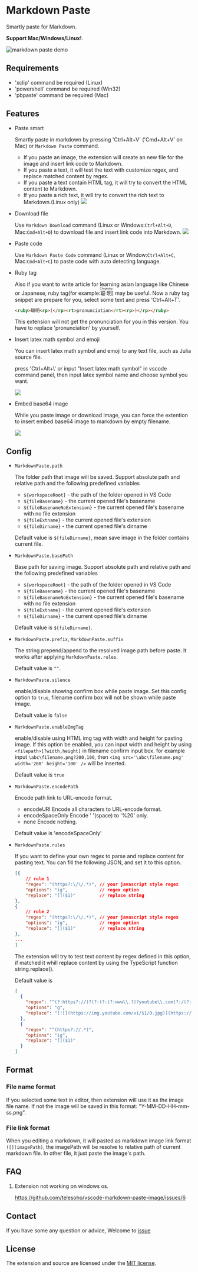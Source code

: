 # Markdown Paste

Smartly paste for Markdown.

**Support Mac/Windows/Linux!**.

![markdown paste demo](./res/markdown_paste_demo_min.gif)

## Requirements

- 'xclip' command be required (Linux)
- 'powershell' command be required (Win32)
- 'pbpaste' command be required (Mac)

## Features

- Paste smart

  Smartly paste in markdown by pressing 'Ctrl+Alt+V' ('Cmd+Alt+V' on Mac) or `Markdown Paste` command.

  - If you paste an image, the extension will create an new file for the image and insert link code to Markdown.
  - If you paste a text, it will test the text with customize regex, and replace matched content by regex.
  - If you paste a text contain HTML tag, it will try to convert the HTML content to Markdown.
  - If you paste a rich text, it will try to convert the rich text to Markdown.(Linux only)
    ![](./res/markdown-paste-rich-text-html-table.gif)

- Download file

  Use `Markdown Download` command (Linux or Windows:`Ctrl+Alt+D`, Mac:`Cmd+Alt+D`) to download file and insert link code into Markdown.
  ![](./res/markdown-paste-download-gif-demo.gif)

- Paste code

  Use `Markdown Paste Code` command (Linux or Window:`Ctrl+Alt+C`, Mac:`Cmd+Alt+C`) to paste code with auto detecting language.

- Ruby tag

  Also if you want to write article for learning asian language like Chinese or Japanese, ruby tag(for example:<ruby>聪明<rp>(</rp><rt>Cōngmíng</rt><rp>)</rp></ruby>) may be useful. Now a ruby tag snippet are prepare for you, select some text and press 'Ctrl+Alt+T'.

  ```HTML
  <ruby>聪明<rp>(</rp><rt>pronunciation</rt><rp>)</rp></ruby>
  ```

  This extension will not get the pronunciation for you in this version. You have to replace 'pronunciation' by yourself.

- Insert latex math symbol and emoji

  You can insert latex math symbol and emoji to any text file, such as Julia source file.

  press 'Ctrl+Alt+\\' or input "Insert latex math symbol" in vscode command panel, then input latex symbol name and choose symbol you want.

  ![](res/insert-math-symbol-2018-08-12-18-15-12.png)

- Embed base64 image

  While you paste image or download image, you can force the extention to insert embed base64 image to markdown by empty filename.

  ![](res/insert_embed_base64_image.gif)

## Config

- `MarkdownPaste.path`

  The folder path that image will be saved. Support absolute path and relative path and the following predefined variables

  - `${workspaceRoot}` - the path of the folder opened in VS Code
  - `${fileBasename}` - the current opened file's basename
  - `${fileBasenameNoExtension}` - the current opened file's basename with no file extension
  - `${fileExtname}` - the current opened file's extension
  - `${fileDirname}` - the current opened file's dirname

  Default value is `${fileDirname}`, mean save image in the folder contains current file.

- `MarkdownPaste.basePath`

  Base path for saving image. Support absolute path and relative path and the following predefined variables

  - `${workspaceRoot}` - the path of the folder opened in VS Code
  - `${fileBasename}` - the current opened file's basename
  - `${fileBasenameNoExtension}` - the current opened file's basename with no file extension
  - `${fileExtname}` - the current opened file's extension
  - `${fileDirname}` - the current opened file's dirname

  Default value is `${fileDirname}`.

- `MarkdownPaste.prefix`, `MarkdownPaste.suffix`
  
  The string prepend/append to the resolved image path before paste. It works after applying `MarkdownPaste.rules`.

  Default value is `""`.

- `MarkdownPaste.silence`

  enable/disable showing confirm box while paste image. Set this config option to `true`, filename confirm box will not be shown while paste image.

  Default value is `false`

- `MarkdownPaste.enableImgTag`

  enable/disable using HTML img tag with width and height for pasting image. If this option be enabled, you can input width and height by using `<filepath>[?width,height]` in filename confirm input box. for example input `\abc\filename.png?200,100`, then `<img src='\abc\filename.png' width='200' height='100' />` will be inserted.

  Default value is `true`

- `MarkdownPaste.encodePath`

  Encode path link to URL-encode format.

  - encodeURI Encode all characters to URL-encode format.
  - encodeSpaceOnly Encode ' '(space) to '%20' only.
  - none Encode nothing.

  Default value is 'encodeSpaceOnly'

- `MarkdownPaste.rules`

  If you want to define your own regex to parse and replace content for pasting text. You can fill the following JSON, and set it to this option.

  ```json
  [{
      // rule 1
      "regex": "(https?:\/\/.*)", // your javascript style regex
      "options": "ig",            // regex option
      "replace": "[]($1)"         // replace string
  },
  {
      // rule 2
      "regex": "(https?:\/\/.*)", // your javascript style regex
      "options": "ig",            // regex option
      "replace": "[]($1)"         // replace string
  },
  ...
  ]
  ```

  The extension will try to test text content by regex defined in this option, if matched it whill replace content by using the TypeScript function string.replace().

  Default value is

  ```json
  [
    {
      "regex": "^(?:https?://)?(?:(?:(?:www\\.?)?youtube\\.com(?:/(?:(?:watch\\?.*?v=([^&\\s]+).*)|))?))",
      "options": "g",
      "replace": "[![](https://img.youtube.com/vi/$1/0.jpg)](https://www.youtube.com/watch?v=$1)"
    },
    {
      "regex": "^(https?://.*)",
      "options": "ig",
      "replace": "[]($1)"
    }
  ]
  ```

## Format

### File name format

If you selected some text in editor, then extension will use it as the image file name.
If not the image will be saved in this format: "Y-MM-DD-HH-mm-ss.png".

### File link format

When you editing a markdown, it will pasted as markdown image link format `![](imagePath)`, the imagePath will be resolve to relative path of current markdown file. In other file, it just paste the image's path.

## FAQ

1. Extension not working on windows os.

   https://github.com/telesoho/vscode-markdown-paste-image/issues/6

## Contact

If you have some any question or advice, Welcome to [issue](https://github.com/telesoho/vscode-markdown-paste-image/issues)

## License

The extension and source are licensed under the [MIT license](LICENSE.txt).
